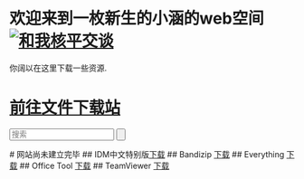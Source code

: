 # 欢迎来到一枚新生的小涵的web空间<a target="_blank" href="http://wpa.qq.com/msgrd?v=3&uin=1115058004&site=qq&menu=yes"><img border="0" src="http://wpa.qq.com/pa?p=2:1115058004:51" alt="和我核平交谈" title="和我核平交谈"/></a>
你阔以在这里下载一些资源.
# <a href="https://axiaoh.github.io/xiaohanfile/">前往文件下载站</a>
<div class="container">
    <form action="" class="parent">
        <input type="text" class="search" placeholder="搜索">
        <input type="button" name="" id="" class="btn">
    </form>
</div>
# 网站尚未建立完毕
## IDM中文特别版<a href="">下载</a>
## Bandizip <a href="">下载</a>
## Everything <a href="">下载</a>
## Office Tool <a href="">下载</a>
## TeamViewer <a href="">下载</a>
<link rel="shortcut icon" href="/favicon.ico" type="image/x-icon" />
